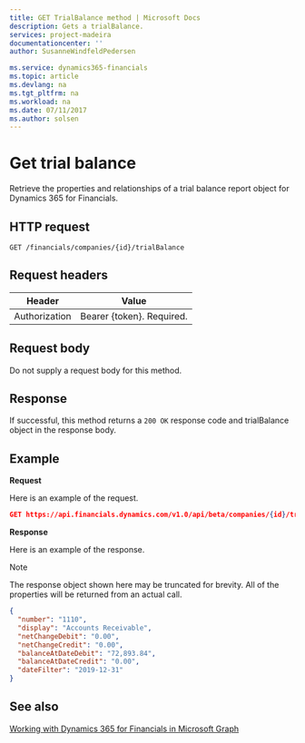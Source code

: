 ```yaml
---
title: GET TrialBalance method | Microsoft Docs
description: Gets a trialBalance.
services: project-madeira
documentationcenter: ''
author: SusanneWindfeldPedersen

ms.service: dynamics365-financials
ms.topic: article
ms.devlang: na
ms.tgt_pltfrm: na
ms.workload: na
ms.date: 07/11/2017
ms.author: solsen
---
```


# Get trial balance
Retrieve the properties and relationships of a trial balance report object for Dynamics 365 for Financials.

## HTTP request
```
GET /financials/companies/{id}/trialBalance
```

## Request headers
|Header|Value|
|------|-----|
|Authorization  |Bearer {token}. Required. |

## Request body
Do not supply a request body for this method.

## Response
If successful, this method returns a ```200 OK``` response code and trialBalance object in the response body.

## Example

**Request**

Here is an example of the request.  

```json
GET https://api.financials.dynamics.com/v1.0/api/beta/companies/{id}/trialBalance?$orderby number&$filter=dateFilter ge 2019-01-01 and dateFilter le 2019-12-31
```

**Response**

Here is an example of the response.  

> [!NOTE]  
> The response object shown here may be truncated for brevity. All of the properties will be returned from an actual call.

```json
{
  "number": "1110",
  "display": "Accounts Receivable",
  "netChangeDebit": "0.00",
  "netChangeCredit": "0.00",
  "balanceAtDateDebit": "72,893.84",
  "balanceAtDateCredit": "0.00",
  "dateFilter": "2019-12-31"    
}
```

## See also
[Working with Dynamics 365 for Financials in Microsoft Graph](../resources/dynamics_overview.md) 
